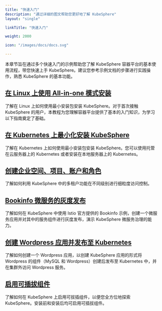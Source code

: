 ```yaml
---
title: "快速入门"
description: "通过详细的图文帮助您更好地了解 KubeSphere"
layout: "single"

linkTitle: "快速入门"

weight: 2000

icon: "/images/docs/docs.svg"

---
```


本章节旨在通过多个快速入门的示例帮助您了解 KubeSphere 容器平台的基本使用流程，带您快速上手 KubeSphere。建议您参考示例文档的步骤进行实践操作，熟悉 KubeSphere 的基本功能。

## [在 Linux 上使用 All-in-one 模式安装](../quick-start/all-in-one-on-linux/)

了解在 Linux 上如何使用最小安装包安装 KubeSphere。对于首次接触 KubeSphere 的用户，本教程为您理解容器平台提供了基本的入门知识，为学习以下指南奠定了基础。

## [在 Kubernetes 上最小化安装 KubeSphere](../quick-start/minimal-kubesphere-on-k8s/)

了解在 Kubernetes 上如何使用最小安装包安装 KubeSphere。您可以使用托管在云服务器上的 Kubernetes 或者安装在本地服务器上的 Kubernetes。

## [创建企业空间、项目、账户和角色](../quick-start/create-workspace-and-project/)

了解如何利用 KubeSphere 中的多租户功能在不同级别进行细粒度访问控制。

## [Bookinfo 微服务的灰度发布](../quick-start/deploy-bookinfo-to-k8s/)

了解如何在 KubeSphere 中使用 Istio 官方提供的 Bookinfo 示例，创建一个微服务应用并对其中的服务组件进行灰度发布，演示 KubeSphere 微服务治理的能力。

## [创建 Wordpress 应用并发布至 Kubernetes](../quick-start/wordpress-deployment/)

了解如何创建一个 Wordpress 应用，以创建 KubeSphere 应用的形式将 Wordpress 的组件（MySQL 和 Wordpress）创建后发布至 Kubernetes 中，并在集群外访问 Wordpress 服务。

## [启用可插拔组件](../quick-start/enable-pluggable-components/)

了解如何在 KubeSphere 上启用可拔插组件，以便您全方位地探索 KubeSphere。安装前和安装后均可启用可插拔组件。

